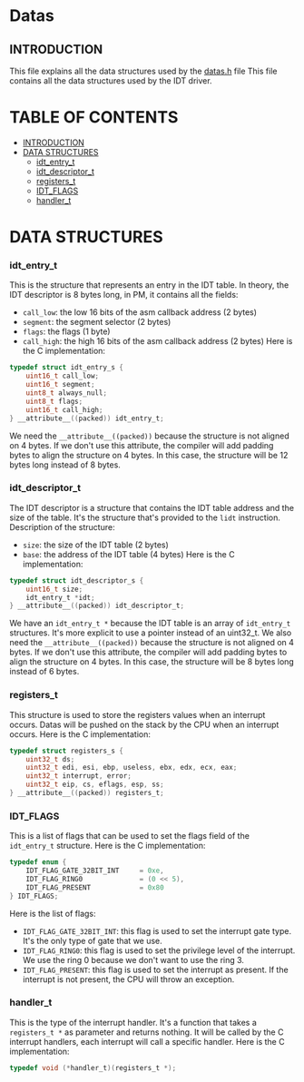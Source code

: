 # Datas

## INTRODUCTION <a name="introduction"></a>

This file explains all the data structures used by the [datas.h](../../../../src/drivers/idt/datas.h) file
This file contains all the data structures used by the IDT driver.

# TABLE OF CONTENTS

- [INTRODUCTION](#introduction)
- [DATA STRUCTURES](#data-structure)
    - [idt_entry_t](#idt_entry_t)
    - [idt_descriptor_t](#idt_descriptor_t)
    - [registers_t](#registers_t)
    - [IDT_FLAGS](#idt-flags)
    - [handler_t](#handler_t)

# DATA STRUCTURES <a name="data-structure"></a>

### idt_entry_t <a name="idt_entry_t"></a>

This is the structure that represents an entry in the IDT table.
In theory, the IDT descriptor is 8 bytes long, in PM, it contains all the fields:
- `call_low`: the low 16 bits of the asm callback address (2 bytes)
- `segment`: the segment selector (2 bytes)
- `flags`: the flags (1 byte)
- `call_high`: the high 16 bits of the asm callback address (2 bytes)
Here is the C implementation:
```c
typedef struct idt_entry_s {
    uint16_t call_low;
    uint16_t segment;
    uint8_t always_null;
    uint8_t flags;
    uint16_t call_high;
} __attribute__((packed)) idt_entry_t;
```
We need the `__attribute__((packed))` because the structure is not aligned on 4 bytes. If we don't use this attribute, the compiler will add padding bytes to align the structure on 4 bytes. In this case, the structure will be 12 bytes long instead of 8 bytes.

### idt_descriptor_t <a name="idt_descriptor_t"></a>

The IDT descriptor is a structure that contains the IDT table address and the size of the table. It's the structure that's provided to the `lidt` instruction.
Description of the structure:
- `size`: the size of the IDT table (2 bytes)
- `base`: the address of the IDT table (4 bytes)
Here is the C implementation:
```c
typedef struct idt_descriptor_s {
    uint16_t size;
    idt_entry_t *idt;
} __attribute__((packed)) idt_descriptor_t;
```
We have an `idt_entry_t *` because the IDT table is an array of `idt_entry_t` structures. It's more explicit to use a pointer instead of an uint32_t.
We also need the `__attribute__((packed))` because the structure is not aligned on 4 bytes. If we don't use this attribute, the compiler will add padding bytes to align the structure on 4 bytes. In this case, the structure will be 8 bytes long instead of 6 bytes.

### registers_t <a name="registers_t"></a>

This structure is used to store the registers values when an interrupt occurs. Datas will be pushed on the stack by the CPU when an interrupt occurs.
Here is the C implementation:
```c
typedef struct registers_s {
    uint32_t ds;
    uint32_t edi, esi, ebp, useless, ebx, edx, ecx, eax;
    uint32_t interrupt, error;
    uint32_t eip, cs, eflags, esp, ss;
} __attribute__((packed)) registers_t;
```

### IDT_FLAGS <a name="idt-flags"></a>

This is a list of flags that can be used to set the flags field of the `idt_entry_t` structure.
Here is the C implementation:
```c
typedef enum {
    IDT_FLAG_GATE_32BIT_INT     = 0xe,
    IDT_FLAG_RING0              = (0 << 5),
    IDT_FLAG_PRESENT            = 0x80
} IDT_FLAGS;
```
Here is the list of flags:
- `IDT_FLAG_GATE_32BIT_INT`: this flag is used to set the interrupt gate type. It's the only type of gate that we use.
- `IDT_FLAG_RING0`: this flag is used to set the privilege level of the interrupt. We use the ring 0 because we don't want to use the ring 3.
- `IDT_FLAG_PRESENT`: this flag is used to set the interrupt as present. If the interrupt is not present, the CPU will throw an exception.

### handler_t <a name="handler_t"></a>

This is the type of the interrupt handler. It's a function that takes a `registers_t *` as parameter and returns nothing. It will be called by the C interrupt handlers, each interrupt will call a specific handler.
Here is the C implementation:
```c
typedef void (*handler_t)(registers_t *);
```
